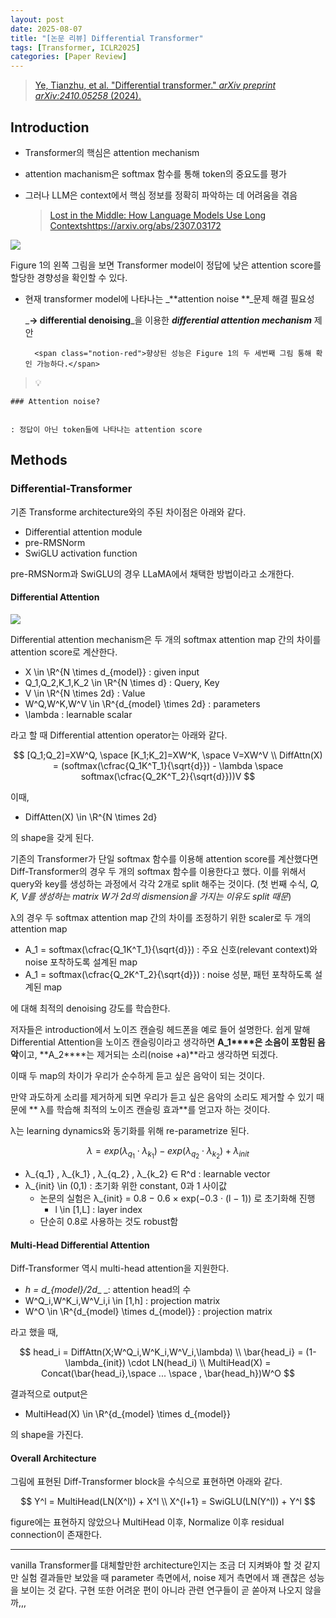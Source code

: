 ```yaml
---
layout: post
date: 2025-08-07
title: "[논문 리뷰] Differential Transformer"
tags: [Transformer, ICLR2025]
categories: [Paper Review]
---
```


> [Ye, Tianzhu, et al. "Differential transformer." ](https://arxiv.org/abs/2410.05258)[_arXiv preprint arXiv:2410.05258_](https://arxiv.org/abs/2410.05258)[ (2024).](https://arxiv.org/abs/2410.05258)



## Introduction

- Transformer의 핵심은 attention mechanism
- attention machanism은 softmax 함수를 통해 token의 중요도를 평가
- 그러나 LLM은 context에서 핵심 정보를 정확히 파악하는 데 어려움을 겪음

	> [Lost in the Middle: How Language Models Use Long Contextshttps://arxiv.org/abs/2307.03172](https://arxiv.org/abs/2307.03172)


![](https://prod-files-secure.s3.us-west-2.amazonaws.com/542b861c-36a8-4051-84e5-8804b6728dba/9083ea56-691a-4752-ae26-47f403431ac8/image.png?X-Amz-Algorithm=AWS4-HMAC-SHA256&X-Amz-Content-Sha256=UNSIGNED-PAYLOAD&X-Amz-Credential=ASIAZI2LB4666CGWW3C3%2F20250815%2Fus-west-2%2Fs3%2Faws4_request&X-Amz-Date=20250815T181219Z&X-Amz-Expires=3600&X-Amz-Security-Token=IQoJb3JpZ2luX2VjEBkaCXVzLXdlc3QtMiJGMEQCICSH68eMteiD%2B2jg%2Bz8qPA%2BRwmScywDtCCDHNAziscYQAiAmi8%2FGoYGjCDR8aVcoz8uDGsH9yCW8cqyJqOWQ2tTywir%2FAwhhEAAaDDYzNzQyMzE4MzgwNSIMTJLErRxQWonstEAQKtwDkKY7h3z6afzjSte6d1w4uLx4gft01YlRNrXdcPkrtJmbu7RhXApfvFdBOkSMVQJpFbQ7xyCPWUjiMN0odKZdWe0yrq%2FLq6PyaRQcuv43P6eFSqWZ7SewFDF4TCxJroCUx%2FAfJM64BDPzaQhDwvKSmB66%2Bsf4hB9UlwJgyTcFrqX6%2BtZyXBbbGVw2IZJQ2XmVdHyI%2FS7w5a74emz5kVige283WycehtffNzEZBOkDX1QJXKtaqKAZBzeTAzNNKT%2FtPXwnIUWaJxIv4daEJ2ZUmkjDst4asldDt9xgZCq%2BPjOosWlb6qs%2BoGoxg7e0pBJwg2XFxkmFeqFN%2FzLfA57%2Fd4r7yIUzLMypAj6B4e5UGRLbxcXzQUORO9gNNAlXKh2NeRqcnsGGul7X6AMWwlkimcDaCvx7kPJBPjoO9KCalox6CXJ%2FU87t1JN22D5IohwBlvEs6qzI1eVaa8TflLRMeYCCK7NCaj3F9PWdLa%2B6xzbj7PCgbhAxENeSJhOHPAdYhDiSwkPHq68r0LOvRnsL8rYFYQyrjZydg46MYrfrkyINXsW3UOUIrOpyDu6VqYt9oBsuLeOERFxwEynsLsVwKRQlSa44M2m%2BM1Snq3VORmrlDqFwCL0RbYnNCiMw1779xAY6pgEdg85Vr0CLMqRtbWKMeapHjSJs5%2Fu4pDcAFFV0gYzYephtxnSaoD5o4swq8Cjbwzi%2Fw%2FEd15Bpy8fe35Yc2C7R%2BrEIWmDQDQ%2Fa49lfafPKNl8Paer54sOTHVeybLszPQPwXtuh7olwothwpmwDkYd09uL7Jq7plEi9OjmxapHP95R50bpr2NmBp8%2BZXXSGzjdBAmr5P7ALtTOb%2BHQy2kD7oKqm%2FoOY&X-Amz-Signature=6349c3a77a68fe46afda80216e0b97b7df21d059d48bfdfe67ca7bb57eeb1170&X-Amz-SignedHeaders=host&x-amz-checksum-mode=ENABLED&x-id=GetObject)


Figure 1의 왼쪽 그림을 보면 Transformer model이 정답에 낮은 attention score를 할당한 경향성을 확인할 수 있다.

- 현재 transformer model에 나타나는 _**attention noise **_문제 해결 필요성

	_**→ differential denoising**_을 이용한 _**differential attention mechanism**_ 제안


		<span class="notion-red">향상된 성능은 Figure 1의 두 세번째 그림 통해 확인 가능하다.</span>


> 💡 


	### Attention noise?


	: 정답이 아닌 token들에 나타나는 attention score



## Methods



### Differential-Transformer


기존 Transforme architecture와의 주된 차이점은 아래와 같다.

- Differential attention module
- pre-RMSNorm
- SwiGLU activation function

pre-RMSNorm과 SwiGLU의 경우 LLaMA에서 채택한 방법이라고 소개한다.



#### Differential Attention


![](https://prod-files-secure.s3.us-west-2.amazonaws.com/542b861c-36a8-4051-84e5-8804b6728dba/116d70b2-1963-4810-9167-f4c7d8a06e8f/image.png?X-Amz-Algorithm=AWS4-HMAC-SHA256&X-Amz-Content-Sha256=UNSIGNED-PAYLOAD&X-Amz-Credential=ASIAZI2LB4666CGWW3C3%2F20250815%2Fus-west-2%2Fs3%2Faws4_request&X-Amz-Date=20250815T181219Z&X-Amz-Expires=3600&X-Amz-Security-Token=IQoJb3JpZ2luX2VjEBkaCXVzLXdlc3QtMiJGMEQCICSH68eMteiD%2B2jg%2Bz8qPA%2BRwmScywDtCCDHNAziscYQAiAmi8%2FGoYGjCDR8aVcoz8uDGsH9yCW8cqyJqOWQ2tTywir%2FAwhhEAAaDDYzNzQyMzE4MzgwNSIMTJLErRxQWonstEAQKtwDkKY7h3z6afzjSte6d1w4uLx4gft01YlRNrXdcPkrtJmbu7RhXApfvFdBOkSMVQJpFbQ7xyCPWUjiMN0odKZdWe0yrq%2FLq6PyaRQcuv43P6eFSqWZ7SewFDF4TCxJroCUx%2FAfJM64BDPzaQhDwvKSmB66%2Bsf4hB9UlwJgyTcFrqX6%2BtZyXBbbGVw2IZJQ2XmVdHyI%2FS7w5a74emz5kVige283WycehtffNzEZBOkDX1QJXKtaqKAZBzeTAzNNKT%2FtPXwnIUWaJxIv4daEJ2ZUmkjDst4asldDt9xgZCq%2BPjOosWlb6qs%2BoGoxg7e0pBJwg2XFxkmFeqFN%2FzLfA57%2Fd4r7yIUzLMypAj6B4e5UGRLbxcXzQUORO9gNNAlXKh2NeRqcnsGGul7X6AMWwlkimcDaCvx7kPJBPjoO9KCalox6CXJ%2FU87t1JN22D5IohwBlvEs6qzI1eVaa8TflLRMeYCCK7NCaj3F9PWdLa%2B6xzbj7PCgbhAxENeSJhOHPAdYhDiSwkPHq68r0LOvRnsL8rYFYQyrjZydg46MYrfrkyINXsW3UOUIrOpyDu6VqYt9oBsuLeOERFxwEynsLsVwKRQlSa44M2m%2BM1Snq3VORmrlDqFwCL0RbYnNCiMw1779xAY6pgEdg85Vr0CLMqRtbWKMeapHjSJs5%2Fu4pDcAFFV0gYzYephtxnSaoD5o4swq8Cjbwzi%2Fw%2FEd15Bpy8fe35Yc2C7R%2BrEIWmDQDQ%2Fa49lfafPKNl8Paer54sOTHVeybLszPQPwXtuh7olwothwpmwDkYd09uL7Jq7plEi9OjmxapHP95R50bpr2NmBp8%2BZXXSGzjdBAmr5P7ALtTOb%2BHQy2kD7oKqm%2FoOY&X-Amz-Signature=8a1d789a592abbafb370ae159d3e5be5683223ea02995f63194b7b2960b1a14e&X-Amz-SignedHeaders=host&x-amz-checksum-mode=ENABLED&x-id=GetObject)


Differential attention mechanism은 두 개의 softmax attention map 간의 차이를 attention score로 계산한다.

- X \in \R^{N \times d\_{model}} : given input
- Q\_1,Q\_2,K\_1,K\_2 \in \R^{N \times d} : Query, Key
- V \in \R^{N \times 2d} : Value
- W^Q,W^K,W^V \in \R^{d\_{model} \times 2d} : parameters
- \lambda : learnable scalar

라고 할 때 Differential attention operator는 아래와 같다.


$$
[Q_1;Q_2]=XW^Q, \space [K_1;K_2]=XW^K, \space V=XW^V \\
DiffAttn(X) = (softmax(\cfrac{Q_1K^T_1}{\sqrt{d}}) - \lambda \space softmax(\cfrac{Q_2K^T_2}{\sqrt{d}}))V
$$


이때,

- DiffAtten(X) \in \R^{N \times 2d}

의 shape을 갖게 된다.


기존의 Transformer가 단일 softmax 함수를 이용해 attention score를 계산했다면 Diff-Transformer의 경우 두 개의 softmax 함수를 이용한다고 했다. 이를 위해서 query와 key를 생성하는 과정에서 각각 2개로 split 해주는 것이다. <span class="notion-red">(첫 번째 수식, </span><span class="notion-red">_Q, K, V를 생성하는 matrix W가 2d의 dismension을 가지는 이유도 split 때문_</span><span class="notion-red">)</span>


 λ의 경우 두 softmax attention map 간의 차이를 조정하기 위한 scaler로 두 개의 attention map

- A\_1 = softmax(\cfrac{Q\_1K^T\_1}{\sqrt{d}}) : 주요 신호(relevant context)와 noise 포착하도록 설계된 map
- A\_1 = softmax(\cfrac{Q\_2K^T\_2}{\sqrt{d}}) : noise 성분, 패턴 포착하도록 설계된 map 

에 대해 최적의 denoising 강도를 학습한다.


저자들은 introduction에서 노이즈 캔슬링 헤드폰을 예로 들어 설명한다. 쉽게 말해 Differential Attention을 노이즈 캔슬링이라고 생각하면 **A\_1****은 소음이 포함된 음악**이고, **A\_2****는 제거되는 소리(noise +a)**라고 생각하면 되겠다. 


이때 두 map의 차이가 우리가 순수하게 듣고 싶은 음악이 되는 것이다. 


만약 과도하게 소리를 제거하게 되면 우리가 듣고 싶은 음악의 소리도 제거할 수 있기 때문에 ** λ를 학습해 최적의 노이즈 캔슬링 효과**를 얻고자 하는 것이다.


λ는 learning dynamics와 동기화를 위해 re-parametrize 된다.


$$
\lambda = exp(\lambda_{q_1} \cdot \lambda_{k_1}) - exp(\lambda_{q_2} \cdot \lambda_{k_2}) + \lambda_{init}
$$

- λ\_{q\_1} , λ\_{k\_1} , λ\_{q\_2} , λ\_{k\_2} ∈ R^d : learnable vector
- λ\_{init} \in (0,1) : 초기화 위한 constant, 0과 1 사이값
	- 논문의 실험은 λ\_{init} = 0.8 − 0.6 × exp(−0.3 · (l − 1)) 로 초기화해 진행
		- l \in [1,L] : layer index
	- 단순히 0.8로 사용하는 것도 robust함


#### **Multi-Head Differential Attention**


Diff-Transformer 역시 multi-head attention을 지원한다.

- _h = d\_{model}/2d__ _: attention head의 수
- W^Q\_i,W^K\_i,W^V\_i,i \in [1,h] : projection matrix
- W^O \in \R^{d\_{model} \times d\_{model}} : projection matrix

라고 했을 때,


$$
head_i = DiffAttn(X;W^Q_i,W^K_i,W^V_i,\lambda) \\
\bar{head_i} = (1-\lambda_{init}) \cdot LN(head_i) \\
MultiHead(X) = Concat(\bar{head_i},\space ... \space , \bar{head_h})W^O
$$


결과적으로 output은

- MultiHead(X) \in \R^{d\_{model} \times d\_{model}}

의 shape을 가진다.



#### Overall Architecture


그림에 표현된 Diff-Transformer block을 수식으로 표현하면 아래와 같다.


$$
Y^l = MultiHead(LN(X^l)) + X^l \\
X^{l+1} = SwiGLU(LN(Y^l)) + Y^l
$$


figure에는 표현하지 않았으나 MultiHead 이후, Normalize 이후 residual connection이 존재한다.


---


vanilla Transformer를 대체할만한 architecture인지는 조금 더 지켜봐야 할 것 같지만 실험 결과들만 보았을 때 parameter 측면에서, noise 제거 측면에서 꽤 괜찮은 성능을 보이는 것 같다. 구현 또한 어려운 편이 아니라 관련 연구들이 곧 쏟아져 나오지 않을까,,,

